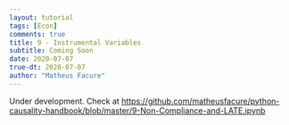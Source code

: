 ```yaml
---
layout: tutorial
tags: [Econ]
comments: true
title: 9 - Instrumental Variables
subtitle: Coming Soon
date: 2020-07-07
true-dt: 2020-07-07
author: "Matheus Facure"
---
```


Under development. Check at https://github.com/matheusfacure/python-causality-handbook/blob/master/9-Non-Compliance-and-LATE.ipynb
